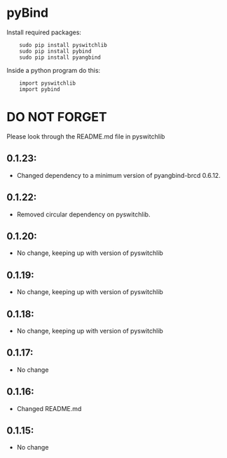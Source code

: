 # pyBind

Install required packages:
```
    sudo pip install pyswitchlib
    sudo pip install pybind
    sudo pip install pyangbind
```


Inside a python program do this:
```
    import pyswitchlib
    import pybind
```


# DO NOT FORGET
Please look through the README.md file in pyswitchlib

## 0.1.23:
* Changed dependency to a minimum version of pyangbind-brcd 0.6.12.

## 0.1.22:
* Removed circular dependency on pyswitchlib.

## 0.1.20:
* No change, keeping up with version of pyswitchlib

## 0.1.19:
* No change, keeping up with version of pyswitchlib

## 0.1.18:
* No change, keeping up with version of pyswitchlib

## 0.1.17:
* No change

## 0.1.16:
* Changed README.md

## 0.1.15:
* No change

